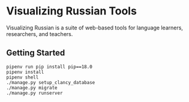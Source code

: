 # Visualizing Russian Tools

Visualizing Russian is a suite of web-based tools for language learners, researchers, and teachers. 

## Getting Started

```
pipenv run pip install pip==18.0
pipenv install
pipenv shell
./manage.py setup_clancy_database
./manage.py migrate
./manage.py runserver
```
